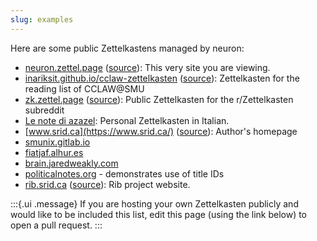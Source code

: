 ```yaml
---
slug: examples
---
```


Here are some public Zettelkastens managed by neuron:

- [neuron.zettel.page](https://neuron.zettel.page/) ([source](https://github.com/srid/neuron/tree/master/doc)): This very site you are viewing.
- [inariksit.github.io/cclaw-zettelkasten](https://inariksit.github.io/cclaw-zettelkasten/) ([source](https://github.com/inariksit/cclaw-zettelkasten)): Zettelkasten for the reading list of CCLAW@SMU
- [zk.zettel.page](https://zk.zettel.page/) ([source](https://github.com/Kuratoro/zk.zettel.page)): Public Zettelkasten for the r/Zettelkasten subreddit
- [Le note di azazel](http://azazel.it/): Personal Zettelkasten in Italian.
- [www.srid.ca](https://www.srid.ca/) ([source](https://github.com/srid/srid.ca)): Author's homepage
- [smunix.gitlab.io](https://smunix.gitlab.io/)
- [fiatjaf.alhur.es](https://fiatjaf.alhur.es/)
- [brain.jaredweakly.com](https://brain.jaredweakly.com/)
- [politicalnotes.org](https://politicalnotes.org/) - demonstrates use of title IDs
- [rib.srid.ca](https://rib.srid.ca/) ([source](https://github.com/srid/rib/tree/master/guide)): Rib project website.

:::{.ui .message}
If you are hosting your own Zettelkasten publicly and would like to be included this list, edit this page (using the link below) to open a pull request.
:::
